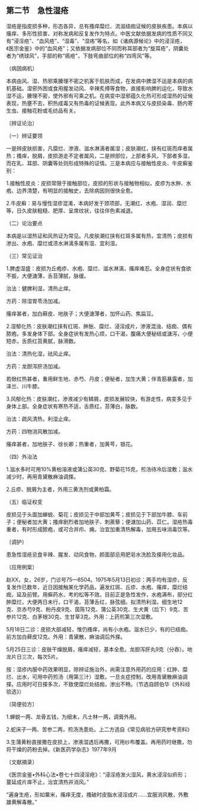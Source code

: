 ## 第二节　急性湿疮

湿疮是指皮损多种，形态各异，总有搔痒糜烂、流滋结痂证候的皮肤疾患。本病以瘙痒、多形性损害、对称发病和反复发作为特点。中医文献依据发病的性质不同又有“浸淫疮”、“血风疮”、“湿毒”、“湿疡”等名，如《诸病源候论》中的浸淫疮，《医宗金鉴》中的“血风疮”；又依据发病部位不同而称耳部者为“旋耳疮”，阴囊处者为“绣球风”，手部的称“瘑疮”，下肢弯曲部位的称“四弯风”等。

〔病因病机〕

本病由风、湿、热邪乘腠理不密之机客于肌肤而成，在发病中脾湿不运是本病的病机基础。湿邪外困或食用腥发动风、辛辣炙搏等食物，直接影响脾的运化，导致水湿不运，腠理不密，使外邪有可乘之机。在病变中湿邪蕴久化热可形成湿热的证候表现，热壅不去，积热成毒又有热毒的证候表现。此外本病又与皮损染毒、肠内寄生虫、接触花粉或毛纺品有关。

〔辨证论治〕

（一）辨证要领

一是辨皮肤损害，凡糜烂、渗液、滋水淋漓者属湿；皮肤潮红，挟有红斑而痒者属热；搔痒，脱屑，皮损游走不定者属风，二是辨部位，上部者多风，下部者多湿，而在乳、耳部、阴囊等处则形成特殊的证情。三是本病应与接触性皮炎、牛皮癣鉴别：

1.接触性皮炎：皮损常限于接触部位，皮损的形状与接触物相似，皮疹为水肿、水疱、边界清楚，有明显的接触史，去除病因则很快全愈。

2.牛皮癣：易与慢性湿疹混淆，本病好发于颈项部，无潮红、水疱、湿润、糜烂等，日久皮肤粗糙、肥厚、呈席纹状，往往伴色素减退。

（二）论治要点

本病是以湿热证和风热证为常见。凡皮肤潮红挟有红斑多属有热，宜清热；皮损有渗出、水疱、糜烂或渍水淋漓多属有湿、宜利湿。

（三）常见证治

1.脾虚湿盛：皮损为丘疱疹、水疱、糜烂、滋水淋漓，瘙痒难忍。全身症状有食欲不振，大便溏薄，舌苔薄腻，脉缓。

治法：健脾利湿，清热止痒。

方药：除湿胃苓汤加减。

瘙痒甚者，加白藓皮、地肤子；大便溏薄者，加怀山药、焦扁豆。

2.湿郁化热：皮肤潮红挟有红斑、肿胀、糜烂、浸淫成片，渗液混浊、结痂、偶有脓疱，多发身体下部。全身症状有发热心烦，口干渴，腹痛大便秘结或溏泻，小便短赤，舌质红苔黄腻，脉滑数。

治法：清热化湿，祛风止痒。

方药：龙胆泻肝汤加减。

若焮红热甚者，重用鲜生地、赤芍、丹皮；便秘者，加生大黄；伴青筋暴露者，加泽兰、川牛膝。

3.风郁化热：皮肤潮红，渗液减少有鳞屑，皮损发展较快，有游走性，病变多见于身体上部。全身症状有寒热不适，舌质红，苔薄白，脉数。

治法：疏风清热，利湿止痒。

方药：四物消风散加减。

瘙痒甚者，加地肤子、徐长卿；热重者，加黄芩，银花。

（四）外治法

1.滋水多时可用10%黄柏溶液或蒲公英30克、野菊花15克，煎汤待冷后湿敷；滋水减少时，再用青黛散麻油调搽。

2.丘疹、脱屑为主者，外用三黄洗剂或黄柏霜。

（五）临证权变

皮损见于头面加蝉蜕、菊花；皮损见于中部加黄芩；皮损见于下部加牛膝、车前子；便秘者加大黄；搔痒剧烈者加地肤子、刺蒺藜；便溏加山药、苡仁。湿疮热毒重者，有时形成脓疱，或可合并疖、痈。治宜加重清热解毒，加用五味消毒饮等。

〔调护〕

患急性湿疮忌食辛辣、腥发、动风食物，颜面部忌用肥皂水洗脸及搽用化妆品。

〔应用例案〕

赵XX，女，26岁，门诊号75—8504。1975年5月13日初诊：两手均有湿疹，反复发作已数年，近日因接触某化学药品，遍发红斑、丘疹、水疱、瘙痒，糜烂结痂，延及前臂。用癣药水、考的松等不效。目前正是急性发作，水疱满布，部分红肿糜烂，大便两日未行，口干渴，苔薄舌红，脉弦细。拟清热利湿。细生地12克、京赤芍9克、粉丹皮9克、茵陈12克、蒲公英30克、生犬黄（后下）9克、苦参片12克、白茅根30克、生甘草3克。外用：上药煎第三次湿敷。

5月18日二诊：皮损大部减轻，惟仍搔痒，尚有小水疱。滋水已少，有的已结痂。前方加白藓皮12克。外用：青黛散，麻油调后外搽。

5月25日三诊：皮肤干燥脱屑，瘙痒减轻，基本全愈。龙胆泻肝丸9克（分吞）。地龙片日三次，每次5片。

按：湿疹内服中药效果明显，除辨证施治外，尚需注意外用药的应用：红肿、糜烂、出水，可用中药煎汤（用第三汁）湿敷。一旦炎症控制，改用青黛散麻油调搽。应用时可日搽多次，不致使糜烂处结痂，渗出不畅。（节选自顾伯华《外科经验选》）

〔简便验方〕

1.蝉蜕一两、龙骨五钱，为细末，凡士林一两，调膏外用。

2.蛇床子一两、苦参二两，煎汤洗患处。上二方选自《常见病验方研究参考资料》

3.生蒲黄粉直接撒在皮损上，渗液湿透后再撒，可用纱布覆盖。再用药时继撒，勿将干燥的药粉去掉。《新医药学杂志》1977年9月

〔文献摘录〕

《医宗金鉴•外科心法•卷七十四浸淫疮》：“浸淫疮发火湿风，黄水浸淫似疥形；蔓延成片痒不止，治宜清热并消风。”

“遍身生疮，形如粟米，瘙痒无度，搔破时皮脂水浸淫成片……宜服消风散，外敷雄黄解毒散。”
